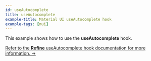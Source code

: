 ```yaml
---
id: useAutocomplete
title: useAutocomplete
example-title: Material UI useAutocomplete hook
example-tags: [mui]
---
```


This example shows how to use the **useAutocomplete** hook.

[Refer to the **Refine** useAutocomplete hook documentation for more information. →](/docs/ui-integrations/material-ui/hooks/use-auto-complete)

<CodeSandboxExample path="field-material-ui-use-autocomplete" />
